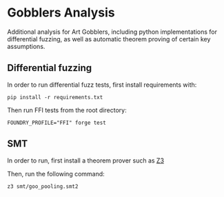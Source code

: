 # Gobblers Analysis

Additional analysis for Art Gobblers, including python implementations for differential fuzzing, as well as automatic theorem proving of certain key assumptions.


## Differential fuzzing

In order to run differential fuzz tests, first install requirements with:

```
pip install -r requirements.txt
```

Then run FFI tests from the root directory:

```
FOUNDRY_PROFILE="FFI" forge test
```

## SMT

In order to run, first install a theorem prover such as [Z3](https://github.com/Z3Prover/z3)

Then, run the following command: 

```
z3 smt/goo_pooling.smt2
```


